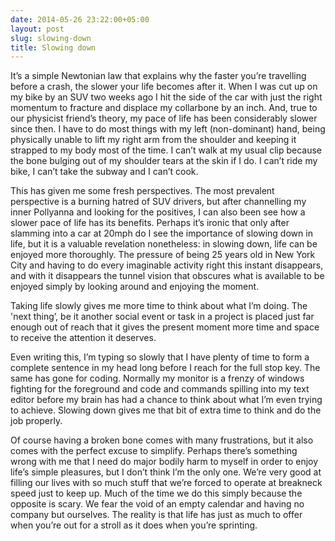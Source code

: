 ```yaml
---
date: 2014-05-26 23:22:00+05:00
layout: post
slug: slowing-down
title: Slowing down
---
```


It’s a simple Newtonian law that explains why the faster you’re travelling before a crash, the slower your life becomes after it. When I was cut up on my bike by an SUV two weeks ago I hit the side of the car with just the right momentum to fracture and displace my collarbone by an inch. And, true to our physicist friend’s theory, my pace of life has been considerably slower since then. I have to do most things with my left (non-dominant) hand, being physically unable to lift my right arm from the shoulder and keeping it strapped to my body most of the time. I can’t walk at my usual clip because the bone bulging out of my shoulder tears at the skin if I do. I can’t ride my bike, I can’t take the subway and I can’t cook.

This has given me some fresh perspectives. The most prevalent perspective is a burning hatred of SUV drivers, but after channelling my inner Pollyanna and looking for the positives, I can also been see how a slower pace of life has its benefits. Perhaps it’s ironic that only after slamming into a car at 20mph do I see the importance of slowing down in life, but it is a valuable revelation nonetheless: in slowing down, life can be enjoyed more thoroughly. The pressure of being 25 years old in New York City and having to do every imaginable activity right this instant disappears, and with it disappears the tunnel vision that obscures what is available to be enjoyed simply by looking around and enjoying the moment.

Taking life slowly gives me more time to think about what I’m doing. The 'next thing’, be it another social event or task in a project is placed just far enough out of reach that it gives the present moment more time and space to receive the attention it deserves.

Even writing this, I’m typing so slowly that I have plenty of time to form a complete sentence in my head long before I reach for the full stop key. The same has gone for coding. Normally my monitor is a frenzy of windows fighting for the foreground and code and commands spilling into my text editor before my brain has had a chance to think about what I’m even trying to achieve. Slowing down gives me that bit of extra time to think and do the job properly.

Of course having a broken bone comes with many frustrations, but it also comes with the perfect excuse to simplify. Perhaps there’s something wrong with me that I need do major bodily harm to myself in order to enjoy life’s simple pleasures, but I don’t think I’m the only one. We’re very good at filling our lives with so much stuff that we’re forced to operate at breakneck speed just to keep up. Much of the time we do this simply because the opposite is scary. We fear the void of an empty calendar and having no company but ourselves. The reality is that life has just as much to offer when you’re out for a stroll as it does when you’re sprinting.